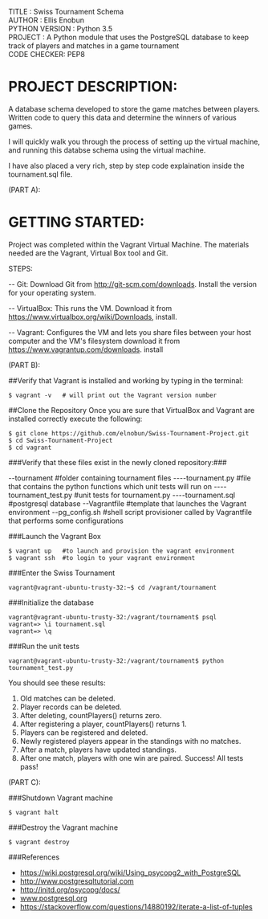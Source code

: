 TITLE : Swiss Tournament Schema <br>
AUTHOR : Ellis Enobun<br>
PYTHON VERSION : Python 3.5<br>
PROJECT : A Python module that uses the PostgreSQL database to keep
          track of players and matches in a game tournament<br>
CODE CHECKER: PEP8</b>

# PROJECT DESCRIPTION:

A database schema developed to store the game matches between players. Written code to query 
this data and determine the winners of various games.

I will quickly walk you through the process of setting up the virtual machine, and running this databse schema 
using the virtual machine.

I have also placed a very rich, step by step code explaination inside the tournament.sql file.

(PART A):

# GETTING STARTED:

Project was completed within the Vagrant Virtual Machine. The materials needed are the Vagrant,
Virtual Box tool and Git.

STEPS:

-- Git:  Download Git from http://git-scm.com/downloads. Install the version for your operating system.

-- VirtualBox: This runs the VM. Download it from https://www.virtualbox.org/wiki/Downloads, install.

-- Vagrant: Configures the VM and lets you share files between your host computer and the VM's 
filesystem download it from https://www.vagrantup.com/downloads. install


(PART B):

##Verify that Vagrant is installed and working by typing in the terminal:

    $ vagrant -v   # will print out the Vagrant version number

##Clone the Repository
Once you are sure that VirtualBox and Vagrant are installed correctly execute the following:

    $ git clone https://github.com/elnobun/Swiss-Tournament-Project.git
    $ cd Swiss-Tournament-Project
    $ cd vagrant

###Verify that these files exist in the newly cloned repository:###<br>

--tournament             #folder containing tournament files
----tournament.py        #file that contains the python functions which unit tests will run on
----tournament_test.py   #unit tests for tournament.py
----tournament.sql       #postgresql database 
--Vagrantfile            #template that launches the Vagrant environment
--pg_config.sh           #shell script provisioner called by Vagrantfile that performs some configurations 

###Launch the Vagrant Box

    $ vagrant up   #to launch and provision the vagrant environment
    $ vagrant ssh  #to login to your vagrant environment

###Enter the Swiss Tournament

    vagrant@vagrant-ubuntu-trusty-32:~$ cd /vagrant/tournament

###Initialize the database

    vagrant@vagrant-ubuntu-trusty-32:/vagrant/tournament$ psql
    vagrant=> \i tournament.sql
    vagrant=> \q

###Run the unit tests

    vagrant@vagrant-ubuntu-trusty-32:/vagrant/tournament$ python tournament_test.py


You should see these results:

1. Old matches can be deleted.
2. Player records can be deleted.
3. After deleting, countPlayers() returns zero.
4. After registering a player, countPlayers() returns 1.
5. Players can be registered and deleted.
6. Newly registered players appear in the standings with no matches.
7. After a match, players have updated standings.
8. After one match, players with one win are paired.
Success!  All tests pass!

(PART C):

###Shutdown Vagrant machine

    $ vagrant halt


###Destroy the Vagrant machine

    $ vagrant destroy


###References
* https://wiki.postgresql.org/wiki/Using_psycopg2_with_PostgreSQL
* http://www.postgresqltutorial.com
* http://initd.org/psycopg/docs/
* www.postgresql.org
* https://stackoverflow.com/questions/14880192/iterate-a-list-of-tuples



